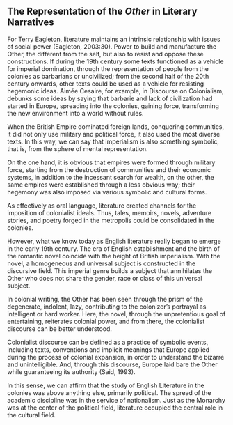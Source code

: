 


##  The Representation of the *Other* in Literary Narratives


For Terry Eagleton, literature maintains an intrinsic
relationship with issues of social power (Eagleton, 2003:30).
Power to build and manufacture the Other, the different from the self, 
but also to resist and oppose these constructions. If during the 19th century some texts functioned as a vehicle for imperial domination, through the representation of people from the colonies as barbarians or uncivilized; 
from the second half of the 20th century onwards, other
texts could be used as a vehicle for resisting hegemonic ideas. Aimée Cesaire, for example, in Discourse on Colonialism, debunks some ideas by saying that barbarie and lack of civilization had started in Europe, spreading into the colonies, gaining force, transforming the new environment into a world without rules.


When the British Empire dominated foreign lands, conquering communities, 
it did not only use military and political force, it also used the 
most diverse texts. In this way, we can say that imperialism 
is also something symbolic, that is, from the sphere of mental representation.



On the one hand, it is obvious that empires were formed through
military force, starting from the destruction of communities and 
their economic systems, in addition to the incessant search for wealth,
on the other, the same empires were established through a less obvious way; 
their hegemony was also imposed via various symbolic and cultural forms. 


As effectively as oral language, 
literature created channels for the imposition of 
colonialist ideals. Thus, tales, memoirs, novels, adventure stories, 
and poetry forged in the metropolis could be consolidated in the colonies.


However, what we know today as English literature really 
began to emerge in the early 19th century. The era of English 
establishment and the birth of the romantic novel coincide with the 
height of British imperialism. With the novel, a homogeneous and universal subject
is constructed in the discursive field. This imperial genre builds a subject that 
annihilates the Other who does not share the gender, race or class of this universal subject.

In colonial writing, the Other has been seen through the prism of the degenerate, 
indolent, lazy, contributing to the colonizer’s portrayal as intelligent or hard worker. 
Here, the novel, through the unpretentious goal of entertaining, reiterates colonial power,
and from there, the colonialist discourse can be better understood. 
	
Colonialist discourse can be defined as a practice of symbolic events, 
including texts, conventions and implicit meanings that Europe applied during the process of 
colonial expansion, in order to understand the bizarre and unintelligible. And, through this 
discourse, Europe laid bare the Other while guaranteeing its authority (Said, 1993).

In this sense, we can affirm that the study of English Literature in the colonies was above anything else, 
primarily political. The spread of the academic discipline was in the service of nationalism. 
Just as the Monarchy was at the center of the political field, literature occupied the central role in the cultural field. 








	
